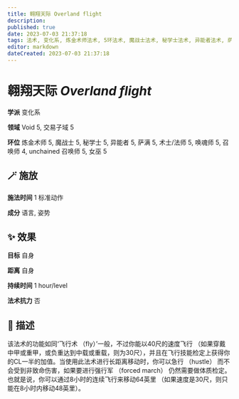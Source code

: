 ```yaml
---
title: 翱翔天际 Overland flight
description: 
published: true
date: 2023-07-03 21:37:18
tags: 法术, 变化系, 炼金术师法术, 5环法术, 魔战士法术, 秘学士法术, 异能者法术, 萨满法术, 术士/法师法术, 唤魂师法术, 召唤师法术, 4环法术, unchained 召唤师法术, 女巫法术, Void, 交易子域
editor: markdown
dateCreated: 2023-07-03 21:37:18
---
```


# **翱翔天际** *Overland flight*

**学派** 变化系 

**领域** Void 5, 交易子域 5

**环位** 炼金术师 5, 魔战士 5, 秘学士 5, 异能者 5, 萨满 5, 术士/法师 5, 唤魂师 5, 召唤师 4, unchained 召唤师 5, 女巫 5

## 🪄 施放

**施法时间** 1 标准动作

**成分** 语言, 姿势

## ✨ 效果 

**目标** 自身 

**距离** 自身  

**持续时间** 1 hour/level 

**法术抗力** 否

## 📖 描述

该法术的功能如同‘飞行术 （fly）’一般，不过你能以40尺的速度飞行 （如果穿戴中甲或重甲，或负重达到中载或重载，则为30尺），并且在飞行技能检定上获得你的CL一半的加值。当使用此法术进行长距离移动时，你可以急行 （hustle） 而不会受到非致命伤害，如果要进行强行军 （forced march） 仍然需要做体质检定。也就是说，你可以通过8小时的连续飞行来移动64英里 （如果速度是30尺，则只能在8小时内移动48英里）。
    